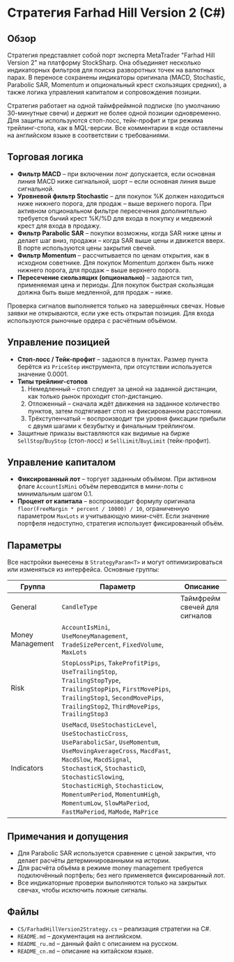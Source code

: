 # Стратегия Farhad Hill Version 2 (C#)

## Обзор
Стратегия представляет собой порт эксперта MetaTrader "Farhad Hill Version 2" на платформу StockSharp.
Она объединяет несколько индикаторных фильтров для поиска разворотных точек на валютных парах.
В переносе сохранены индикаторы оригинала (MACD, Stochastic, Parabolic SAR, Momentum и опциональный
крест скользящих средних), а также логика управления капиталом и сопровождения позиции.

Стратегия работает на одной таймфреймной подписке (по умолчанию 30-минутные свечи) и держит не более
одной позиции одновременно. Для защиты используются стоп-лосс, тейк-профит и три режима трейлинг-стопа,
как в MQL-версии. Все комментарии в коде оставлены на английском языке в соответствии с требованиями.

## Торговая логика
- **Фильтр MACD** – при включении лонг допускается, если основная линия MACD ниже сигнальной,
  шорт – если основная линия выше сигнальной.
- **Уровневой фильтр Stochastic** – для покупок %K должен находиться ниже нижнего порога, для продаж –
  выше верхнего порога. При активном опциональном фильтре пересечения дополнительно требуется бычий
  крест %K/%D для входа в покупку и медвежий крест для входа в продажу.
- **Фильтр Parabolic SAR** – покупки возможны, когда SAR ниже цены и делает шаг вниз, продажи – когда SAR
  выше цены и движется вверх. В порте используются цены закрытия свечей.
- **Фильтр Momentum** – рассчитывается по ценам открытия, как в исходном советнике. Для покупок Momentum
  должен быть ниже нижнего порога, для продаж – выше верхнего порога.
- **Пересечение скользящих (опционально)** – задаются тип, применяемая цена и периоды. Для покупок
  быстрая скользящая должна быть выше медленной, для продаж – ниже.

Проверка сигналов выполняется только на завершённых свечах. Новые заявки не открываются, если уже есть
открытая позиция. Для входа используются рыночные ордера с расчётным объёмом.

## Управление позицией
- **Стоп-лосс / Тейк-профит** – задаются в пунктах. Размер пункта берётся из `PriceStep` инструмента,
  при отсутствии используется значение 0.0001.
- **Типы трейлинг-стопов**
  1. Немедленный – стоп следует за ценой на заданной дистанции, как только рынок проходит стоп-дистанцию.
  2. Отложенный – сначала ждёт движения на заданное количество пунктов, затем подтягивает стоп на фиксированном
     расстоянии.
  3. Трёхступенчатый – воспроизводит три уровня фиксации прибыли с двумя шагами к безубытку и финальным трейлингом.
- Защитные приказы выставляются как видимые на бирже `SellStop`/`BuyStop` (стоп-лосс) и `SellLimit`/`BuyLimit`
  (тейк-профит).

## Управление капиталом
- **Фиксированный лот** – торгует заданным объёмом. При активном флаге `AccountIsMini` объём переводится в мини-лоты
  с минимальным шагом 0.1.
- **Процент от капитала** – воспроизводит формулу оригинала
  `floor(FreeMargin * percent / 10000) / 10`, ограниченную параметром `MaxLots` и учитывающую мини-счёт.
  Если значение портфеля недоступно, стратегия использует фиксированный объём.

## Параметры
Все настройки вынесены в `StrategyParam<T>` и могут оптимизироваться или изменяться из интерфейса. Основные группы:

| Группа | Параметр | Описание |
| --- | --- | --- |
| General | `CandleType` | Таймфрейм свечей для сигналов |
| Money Management | `AccountIsMini`, `UseMoneyManagement`, `TradeSizePercent`, `FixedVolume`, `MaxLots` |
| Risk | `StopLossPips`, `TakeProfitPips`, `UseTrailingStop`, `TrailingStopType`, `TrailingStopPips`, `FirstMovePips`, `TrailingStop1`, `SecondMovePips`, `TrailingStop2`, `ThirdMovePips`, `TrailingStop3` |
| Indicators | `UseMacd`, `UseStochasticLevel`, `UseStochasticCross`, `UseParabolicSar`, `UseMomentum`, `UseMovingAverageCross`, `MacdFast`, `MacdSlow`, `MacdSignal`, `StochasticK`, `StochasticD`, `StochasticSlowing`, `StochasticHigh`, `StochasticLow`, `MomentumPeriod`, `MomentumHigh`, `MomentumLow`, `SlowMaPeriod`, `FastMaPeriod`, `MaMode`, `MaPrice` |

## Примечания и допущения
- Для Parabolic SAR используется сравнение с ценой закрытия, что делает расчёты детерминированными на истории.
- Для расчёта объёма в режиме money management требуется подключённый портфель; без него применяется фиксированный лот.
- Все индикаторные проверки выполняются только на закрытых свечах, чтобы исключить ложные сигналы.

## Файлы
- `CS/FarhadHillVersion2Strategy.cs` – реализация стратегии на C#.
- `README.md` – документация на английском.
- `README_ru.md` – данный файл с описанием на русском.
- `README_cn.md` – описание на китайском языке.
